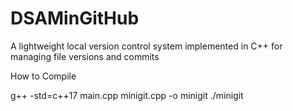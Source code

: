 # DSAMinGitHub
A lightweight local version control system implemented in C++ for managing file versions and commits

How to Compile

g++ -std=c++17 main.cpp minigit.cpp  -o minigit
./minigit
